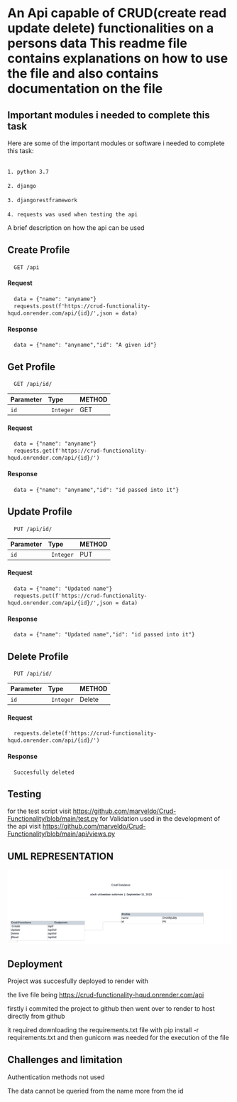 
# An Api capable of CRUD(create read update delete) functionalities on a persons data This readme file contains explanations on how to use the file and also contains documentation on the file


## Important modules i needed to complete this task

Here are some of the important modules or software i needed to complete this task:


```http

1. python 3.7

2. django

3. djangorestframework

4. requests was used when testing the api

```


A brief description on how the api can be used

## 
## Create Profile
```http
  GET /api
```

#### Request
```http
  data = {"name": "anyname"}
  requests.post(f'https://crud-functionality-hqud.onrender.com/api/{id}/',json = data)

```
#### Response
```http
  data = {"name": "anyname","id": "A given id"}
```
## Get Profile

```http
  GET /api/id/
```

| Parameter | Type     | METHOD                      |
| :-------- | :------- | :-------------------------------- |
| `id`      | ` Integer` | GET |

#### Request
```http
  data = {"name": "anyname"}
  requests.get(f'https://crud-functionality-hqud.onrender.com/api/{id}/')

``` 
#### Response
```http
  data = {"name": "anyname","id": "id passed into it"}
```

## Update Profile

```http
  PUT /api/id/
```

| Parameter | Type     | METHOD                      |
| :-------- | :------- | :-------------------------------- |
| `id`      | ` Integer` | PUT |

#### Request
```http
  data = {"name": "Updated name"}
  requests.put(f'https://crud-functionality-hqud.onrender.com/api/{id}/',json = data)

```
#### Response
```http
  data = {"name": "Updated name","id": "id passed into it"}

```
## Delete Profile

```http
  PUT /api/id/
```

| Parameter | Type     | METHOD                      |
| :-------- | :------- | :-------------------------------- |
| `id`      | ` Integer` | Delete |

#### Request
```http
  requests.delete(f'https://crud-functionality-hqud.onrender.com/api/{id}/')

```
#### Response
```http
  Succesfully deleted
```
## Testing


for the test script visit https://github.com/marveldo/Crud-Functionality/blob/main/test.py
for Validation used in the development of the api visit https://github.com/marveldo/Crud-Functionality/blob/main/api/views.py

## UML REPRESENTATION

![UML Diagram](https://github.com/marveldo/Crud-Functionality/blob/main/UML%20diagram%20for%20database.png)

## Deployment

Project was succesfully deployed to render with 

the live file being https://crud-functionality-hqud.onrender.com/api

firstly i commited the project to github then went over to render to host directly from github 

it required downloading the requirements.txt file with pip install -r requirements.txt and then gunicorn was needed for the execution of the file 

## Challenges and limitation


Authentication methods not used


The data cannot be queried from the name more from the id


